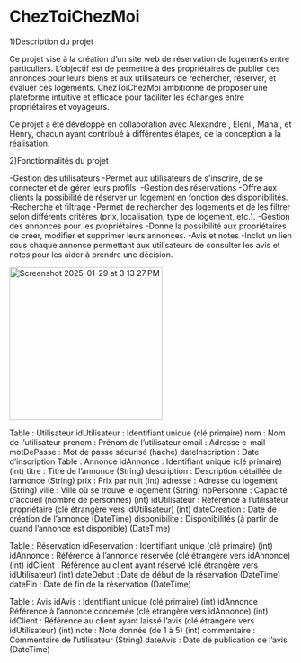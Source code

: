 # ChezToiChezMoi
1)Description du projet

  Ce projet vise à la création d’un site web de réservation de logements entre particuliers. L’objectif est de permettre à des propriétaires de publier des annonces pour leurs biens      et aux utilisateurs de rechercher, réserver, et évaluer ces logements. ChezToiChezMoi ambitionne de proposer une plateforme intuitive et efficace pour faciliter les échanges entre      propriétaires et voyageurs.

  
  Ce projet a été développé en collaboration avec Alexandre , Eleni , Manal, et Henry, chacun ayant contribué à différentes étapes, de la conception à la réalisation.

2)Fonctionnalités du projet
  
  -Gestion des utilisateurs
  -Permet aux utilisateurs de s'inscrire, de se connecter et de gérer leurs profils.
  -Gestion des réservations
  -Offre aux clients la possibilité de réserver un logement en fonction des disponibilités.
  -Recherche et filtrage
  -Permet de rechercher des logements et de les filtrer selon différents critères (prix, localisation, type de logement, etc.).
  -Gestion des annonces pour les propriétaires
  -Donne la possibilité aux propriétaires de créer, modifier et supprimer leurs annonces.
  -Avis et notes
  -Inclut un lien sous chaque annonce permettant aux utilisateurs de consulter les avis et notes pour les aider à prendre une décision.
  
  

<img width="272" alt="Screenshot 2025-01-29 at 3 13 27 PM" src="https://github.com/user-attachments/assets/d315cd8e-3172-4e11-9a9d-44a47305e76c" />


Table : Utilisateur
idUtilisateur : Identifiant unique (clé primaire)
nom : Nom de l’utilisateur
prenom : Prénom de l’utilisateur
email : Adresse e-mail 
motDePasse : Mot de passe sécurisé (haché)
dateInscription : Date d’inscription
Table : Annonce
idAnnonce : Identifiant unique (clé primaire) (int)
titre : Titre de l’annonce (String)
description : Description détaillée de l’annonce (String)
prix : Prix par nuit (int)
adresse : Adresse du logement (String)
ville : Ville où se trouve le logement (String)
nbPersonne : Capacité d’accueil (nombre de personnes) (int)
idUtilisateur : Référence à l’utilisateur propriétaire (clé étrangère vers idUtilisateur) (int)
dateCreation : Date de création de l’annonce (DateTime)
disponibilite : Disponibilités (à partir de quand l’annonce est disponible) (DateTime)

Table : Réservation
idReservation : Identifiant unique (clé primaire) (int)
idAnnonce : Référence à l’annonce réservée (clé étrangère vers idAnnonce) (int)
idClient : Référence au client ayant réservé (clé étrangère vers idUtilisateur) (int)
dateDebut : Date de début de la réservation (DateTime)
dateFin : Date de fin de la réservation  (DateTime)


Table : Avis
idAvis : Identifiant unique (clé primaire) (int)
idAnnonce : Référence à l’annonce concernée (clé étrangère vers idAnnonce) (int)
idClient : Référence au client ayant laissé l’avis (clé étrangère vers idUtilisateur) (int)
note : Note donnée (de 1 à 5) (int)
commentaire : Commentaire de l’utilisateur (String)
dateAvis : Date de publication de l’avis (DateTime)
